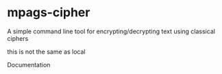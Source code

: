 # mpags-cipher
A simple command line tool for encrypting/decrypting text using classical ciphers

this is not the same as local

Documentation
